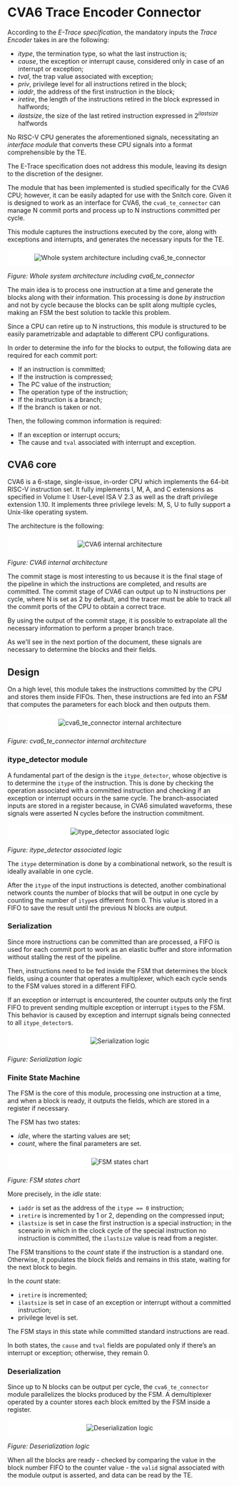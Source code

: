 # CVA6 Trace Encoder Connector

According to the *E-Trace specification*, the mandatory inputs the *Trace Encoder* takes in are the following:

- *itype*, the termination type, so what the last instruction is;
- *cause*, the exception or interrupt cause, considered only in case of an interrupt or exception;
- *tval*, the trap value associated with exception;
- *priv*, privilege level for all instructions retired in the block;
- *iaddr*, the address of the first instruction in the block;
- *iretire*, the length of the instructions retired in the block expressed in halfwords;
- *ilastsize*, the size of the last retired instruction expressed in $2^{ilastsize}$ halfwords

No RISC-V CPU generates the aforementioned signals, necessitating an *interface module* that converts these CPU signals into a format comprehensible by the TE.

The E-Trace specification does not address this module, leaving its design to the discretion of the designer.

The module that has been implemented is studied specifically for the CVA6 CPU; however, it can be easily adapted for use with the Snitch core. Given it is designed to work as an interface for CVA6, the `cva6_te_connector` can manage N commit ports and process up to N instructions committed per cycle.

This module captures the instructions executed by the core, along with exceptions and interrupts, and generates the necessary inputs for the TE.

<p align="center" style="background-color: white; padding: 10px">
    <img src="doc/img/arch_with_connector.jpg" alt="Whole system architecture including cva6_te_connector">
</p>

*Figure: Whole system architecture including cva6_te_connector*

The main idea is to process one instruction at a time and generate the blocks along with their information. This processing is done *by instruction* and not by cycle because the blocks can be split along multiple cycles, making an FSM the best solution to tackle this problem.

Since a CPU can retire up to N instructions, this module is structured to be easily parametrizable and adaptable to different CPU configurations.

In order to determine the info for the blocks to output, the following data are required for each commit port:

- If an instruction is committed;
- If the instruction is compressed;
- The PC value of the instruction;
- The operation type of the instruction;
- If the instruction is a branch;
- If the branch is taken or not.

Then, the following common information is required:

- If an exception or interrupt occurs;
- The cause and `tval` associated with interrupt and exception.

## CVA6 core

CVA6 is a 6-stage, single-issue, in-order CPU which implements the 64-bit RISC-V instruction set. It fully implements I, M, A, and C extensions as specified in Volume I: User-Level ISA V 2.3 as well as the draft privilege extension 1.10. It implements three privilege levels: M, S, U to fully support a Unix-like operating system.

The architecture is the following:  

<p align="center" style="background-color: white; padding: 10px;">
  <img src="doc/img/cva6.png" alt="CVA6 internal architecture">
</p>

*Figure: CVA6 internal architecture*

The commit stage is most interesting to us because it is the final stage of the pipeline in which the instructions are completed, and results are committed. The commit stage of CVA6 can output up to N instructions per cycle, where N is set as 2 by default, and the tracer must be able to track all the commit ports of the CPU to obtain a correct trace.

By using the output of the commit stage, it is possible to extrapolate all the necessary information to perform a proper branch trace.

As we'll see in the next portion of the document, these signals are necessary to determine the blocks and their fields.

## Design

On a high level, this module takes the instructions committed by the CPU and stores them inside FIFOs. Then, these instructions are fed into an *FSM* that computes the parameters for each block and then outputs them.

<p align="center" style="background-color: white; padding: 10px;">
  <img src="doc/img/cva6_te_connector.jpg" alt="cva6_te_connector internal architecture">
</p>

*Figure: cva6_te_connector internal architecture*

### itype_detector module

A fundamental part of the design is the `itype_detector`, whose objective is to determine the `itype` of the instruction. This is done by checking the operation associated with a committed instruction and checking if an exception or interrupt occurs in the same cycle. The branch-associated inputs are stored in a register because, in CVA6 simulated waveforms, these signals were asserted N cycles before the instruction commitment.

<p align="center" style="background-color: white; padding: 10px;">
  <img src="doc/img/itype_detector.jpg" alt="itype_detector associated logic">
</p>

*Figure: itype_detector associated logic*

The `itype` determination is done by a combinational network, so the result is ideally available in one cycle.

After the `itype` of the input instructions is detected, another combinational network counts the number of blocks that will be output in one cycle by counting the number of `itype`s different from 0. This value is stored in a FIFO to save the result until the previous N blocks are output.

### Serialization

Since more instructions can be committed than are processed, a FIFO is used for each commit port to work as an elastic buffer and store information without stalling the rest of the pipeline.

Then, instructions need to be fed inside the FSM that determines the block fields, using a counter that operates a multiplexer, which each cycle sends to the FSM values stored in a different FIFO.

If an exception or interrupt is encountered, the counter outputs only the first FIFO to prevent sending multiple exception or interrupt `itype`s to the FSM. This behavior is caused by exception and interrupt signals being connected to all `itype_detector`s.

<p align="center" style="background-color: white; padding: 10px;">
  <img src="doc/img/serialization.jpg" alt="Serialization logic">
</p>

*Figure: Serialization logic*

### Finite State Machine

The FSM is the core of this module, processing one instruction at a time, and when a block is ready, it outputs the fields, which are stored in a register if necessary.

The FSM has two states:

- *idle*, where the starting values are set;
- *count*, where the final parameters are set.

<p align="center" style="background-color: white; padding: 10px;">
  <img src="doc/img/fsm.jpg" alt="FSM states chart">
</p>

*Figure: FSM states chart*

More precisely, in the *idle* state:

- `iaddr` is set as the address of the `itype == 0` instruction;
- `iretire` is incremented by 1 or 2, depending on the compressed input;
- `ilastsize` is set in case the first instruction is a special instruction; in the scenario in which in the clock cycle of the special instruction no instruction is committed, the `ilastsize` value is read from a register.

The FSM transitions to the *count* state if the instruction is a standard one. Otherwise, it populates the block fields and remains in this state, waiting for the next block to begin.

In the *count* state:

- `iretire` is incremented;
- `ilastsize` is set in case of an exception or interrupt without a committed instruction;
- privilege level is set.

The FSM stays in this state while committed standard instructions are read.

In both states, the `cause` and `tval` fields are populated only if there’s an interrupt or exception; otherwise, they remain 0.

### Deserialization

Since up to N blocks can be output per cycle, the `cva6_te_connector` module parallelizes the blocks produced by the FSM. A demultiplexer operated by a counter stores each block emitted by the FSM inside a register.

<p align="center" style="background-color: white; padding: 10px;">
  <img src="doc/img/deserialization.jpg" alt="Deserialization logic">
</p>

*Figure: Deserialization logic*

When all the blocks are ready - checked by comparing the value in the block number FIFO to the counter value - the `valid` signal associated with the module output is asserted, and data can be read by the TE.
